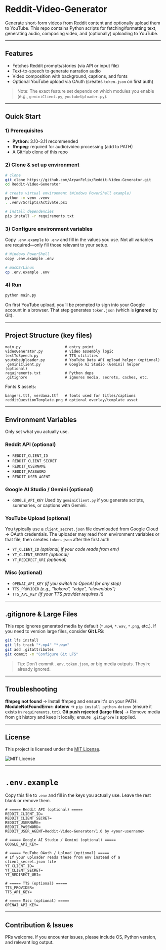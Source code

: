 # Reddit-Video-Generator

Generate short-form videos from Reddit content and optionally upload them to YouTube. This repo contains Python scripts for fetching/formatting text, generating audio, composing video, and (optionally) uploading to YouTube.

---

## Features

* Fetches Reddit prompts/stories (via API or input file)
* Text-to-speech to generate narration audio
* Video composition with background, captions, and fonts
* Optional YouTube upload via OAuth (creates `token.json` on first auth)

> Note: The exact feature set depends on which modules you enable (e.g., `geminiClient.py`, `youtubeUploader.py`).

---

## Quick Start

### 1) Prerequisites

* **Python**: 3.10–3.11 recommended
* **ffmpeg**: required for audio/video processing (add to PATH)
* A GitHub clone of this repo

### 2) Clone & set up environment

```bash
# clone
git clone https://github.com/AryanFelix/Reddit-Video-Generator.git
cd Reddit-Video-Generator

# create virtual environment (Windows PowerShell example)
python -m venv .venv
. .venv/Scripts/Activate.ps1

# install dependencies
pip install -r requirements.txt
```

### 3) Configure environment variables

Copy `.env.example` to `.env` and fill in the values you use. Not all variables are required—only fill those relevant to your setup.

```bash
# Windows PowerShell
copy .env.example .env

# macOS/Linux
cp .env.example .env
```

### 4) Run

```bash
python main.py
```

On first YouTube upload, you’ll be prompted to sign into your Google account in a browser. That step generates `token.json` (which is **ignored** by Git).

---

## Project Structure (key files)

```
main.py                    # entry point
videoGenerator.py          # video assembly logic
textToSpeech.py            # TTS utilities
youtubeUploader.py         # YouTube Data API upload helper (optional)
 geminiClient.py           # Google AI Studio (Gemini) helper (optional)
requirements.txt           # Python deps
.gitignore                 # ignores media, secrets, caches, etc.
```

Fonts & assets:

```
bangers.ttf, verdana.ttf   # fonts used for titles/captions
redditQuestionTemplate.png # optional overlay/template asset
```

---

## Environment Variables

Only set what you actually use.

### Reddit API (optional)

* `REDDIT_CLIENT_ID`
* `REDDIT_CLIENT_SECRET`
* `REDDIT_USERNAME`
* `REDDIT_PASSWORD`
* `REDDIT_USER_AGENT`

### Google AI Studio / Gemini (optional)

* `GOOGLE_API_KEY`
  Used by `geminiClient.py` if you generate scripts, summaries, or captions with Gemini.

### YouTube Upload (optional)

You typically use a `client_secret.json` file downloaded from Google Cloud → OAuth credentials. The uploader may read from environment variables or that file, then creates `token.json` after the first auth.

* `YT_CLIENT_ID` *(optional, if your code reads from env)*
* `YT_CLIENT_SECRET` *(optional)*
* `YT_REDIRECT_URI` *(optional)*

### Misc (optional)

* `OPENAI_API_KEY` *(if you switch to OpenAI for any step)*
* `TTS_PROVIDER` *(e.g., "kokoro", "edge", "elevenlabs")*
* `TTS_API_KEY` *(if your TTS provider requires it)*

---

## .gitignore & Large Files

This repo ignores generated media by default (`*.mp4`, `*.wav`, `*.png`, etc.). If you need to version large files, consider **Git LFS**:

```bash
git lfs install
git lfs track "*.mp4" "*.wav"
git add .gitattributes
git commit -m "Configure Git LFS"
```

> Tip: Don’t commit `.env`, `token.json`, or big media outputs. They’re already ignored.

---

## Troubleshooting

**ffmpeg not found** → Install ffmpeg and ensure it's on your PATH.
**ModuleNotFoundError: dotenv** → `pip install python-dotenv` (ensure it exists in `requirements.txt`).
**Git push rejected (large files)** → Remove media from git history and keep it locally; ensure `.gitignore` is applied.

---

## License

This project is licensed under the [MIT License](LICENSE).

![MIT License](https://img.shields.io/badge/License-MIT-yellow.svg)

---

# `.env.example`

Copy this file to `.env` and fill in the keys you actually use. Leave the rest blank or remove them.

```dotenv
# ===== Reddit API (optional) =====
REDDIT_CLIENT_ID=
REDDIT_CLIENT_SECRET=
REDDIT_USERNAME=
REDDIT_PASSWORD=
REDDIT_USER_AGENT=Reddit-Video-Generator/1.0 by <your-username>

# ===== Google AI Studio / Gemini (optional) =====
GOOGLE_API_KEY=

# ===== YouTube OAuth / Upload (optional) =====
# If your uploader reads these from env instead of a client_secret.json file
YT_CLIENT_ID=
YT_CLIENT_SECRET=
YT_REDIRECT_URI=

# ===== TTS (optional) =====
TTS_PROVIDER=
TTS_API_KEY=

# ===== Misc (optional) =====
OPENAI_API_KEY=
```

---

## Contribution & Issues

PRs welcome. If you encounter issues, please include OS, Python version, and relevant log output.
